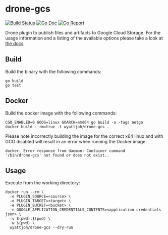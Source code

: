# drone-gcs

[![Build Status](https://drone.wyattjoh.com/api/badges/wyatt/drone-gcs/status.svg)](https://drone.wyattjoh.com/wyatt/drone-gcs)
[![Go Doc](https://godoc.org/github.com/wyattjoh/drone-gcs?status.svg)](http://godoc.org/github.com/wyattjoh/drone-gcs)
[![Go Report](https://goreportcard.com/badge/github.com/wyattjoh/drone-gcs)](https://goreportcard.com/report/github.com/wyattjoh/drone-gcs)

Drone plugin to publish files and artifacts to Google Cloud Storage. For the
usage information and a listing of the available options please take a look at
[the docs](DOCS.md).

## Build

Build the binary with the following commands:

```
go build
go test
```

## Docker

Build the docker image with the following commands:

```
CGO_ENABLED=0 GOOS=linux GOARCH=amd64 go build -a -tags netgo
docker build --rm=true -t wyattjoh/drone-gcs .
```

Please note incorrectly building the image for the correct x64 linux and with
GCO disabled will result in an error when running the Docker image:

```
docker: Error response from daemon: Container command
'/bin/drone-gcs' not found or does not exist..
```

## Usage

Execute from the working directory:

```
docker run --rm \
  -e PLUGIN_SOURCE=<source> \
  -e PLUGIN_TARGET=<target> \
  -e PLUGIN_BUCKET=<bucket> \
  -e GOOGLE_APPLICATION_CREDENTIALS_CONTENTS=<application credentials json> \
  -v $(pwd):$(pwd) \
  -w $(pwd) \
  wyattjoh/drone-gcs --dry-run
```
